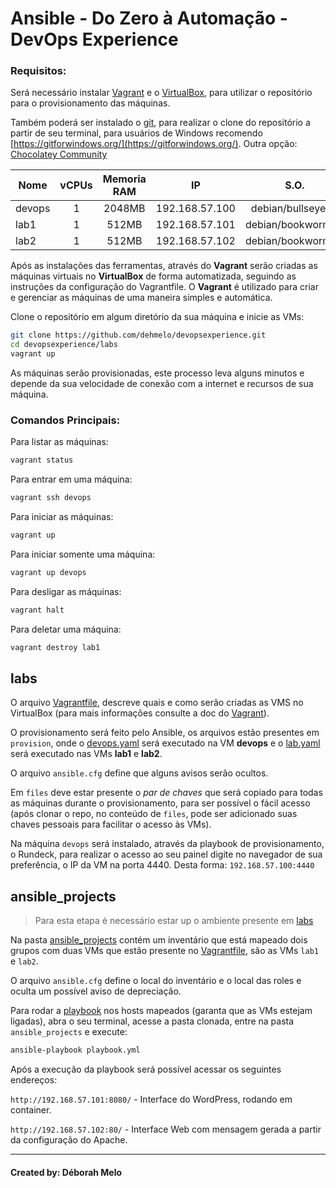 # Ansible - Do Zero à Automação - DevOps Experience

### Requisitos:

Será necessário instalar [Vagrant](https://www.vagrantup.com/) e o [VirtualBox](https://www.virtualbox.org/), para utilizar o repositório para o provisionamento das máquinas.

Também poderá ser instalado o [git](https://git-scm.com/), para realizar o clone do repositório a partir de seu terminal, para usuários de Windows recomendo [https://gitforwindows.org/](https://gitforwindows.org/). Outra opção: [Chocolatey Community](https://community.chocolatey.org/)

Nome            | vCPUs | Memoria RAM | IP             | S.O.         
----------------|:-----:|:-----------:|:--------------:|:---------------:
devops   | 1     | 2048MB      | 192.168.57.100 | debian/bullseye64
lab1     | 1     | 512MB      | 192.168.57.101 | debian/bookworm64
lab2     | 1     | 512MB      | 192.168.57.102 | debian/bookworm64



Após as instalações das ferramentas, através do **Vagrant** serão criadas as máquinas virtuais no **VirtualBox** de forma automatizada, seguindo as instruções da configuração do Vagrantfile. O **Vagrant** é utilizado para criar e gerenciar as máquinas de uma maneira simples e automática.

Clone o repositório em algum diretório da sua máquina e inicie as VMs:

```bash
git clone https://github.com/dehmelo/devopsexperience.git
cd devopsexperience/labs
vagrant up
```

As máquinas serão provisionadas, este processo leva alguns minutos e depende da sua velocidade de conexão com a internet e recursos de sua máquina.

### Comandos Principais:

Para listar as máquinas:

```bash
vagrant status
```

Para entrar em uma máquina:

```bash
vagrant ssh devops
```

Para iniciar as máquinas:

```bash
vagrant up
```

Para iniciar somente uma máquina:

```bash
vagrant up devops
```

Para desligar as máquinas:

```bash
vagrant halt
```

Para deletar uma máquina:

```bash
vagrant destroy lab1
```

## labs

O arquivo [Vagrantfile](https://github.com/dehmelo/devopsexperience/blob/main/labs/Vagrantfile), descreve quais e como serão criadas as VMS no VirtualBox (para mais informações consulte a doc do [Vagrant](https://developer.hashicorp.com/vagrant/docs)).

O provisionamento será feito pelo Ansible, os arquivos estão presentes em `provision`, onde o [devops.yaml](https://github.com/dehmelo/devopsexperience/blob/main/labs/provision/devops.yaml) será executado na VM **devops** e o [lab.yaml](https://github.com/dehmelo/devopsexperience/blob/main/labs/provision/lab.yaml) será executado nas VMs **lab1** e **lab2**. 

O arquivo `ansible.cfg` define que alguns avisos serão ocultos. 

Em `files` deve estar presente o *par de chaves* que será copiado para todas as máquinas durante o provisionamento, para ser possível o fácil acesso (após clonar o repo, no conteúdo de `files`, pode ser adicionado suas chaves pessoais para facilitar o acesso às VMs).

Na máquina `devops` será instalado, através da playbook de provisionamento, o Rundeck, para realizar o acesso ao seu painel digite no navegador de sua preferência, o IP da VM na porta 4440. Desta forma: `192.168.57.100:4440`


## ansible_projects

> Para esta etapa é necessário estar up o ambiente presente em [labs](https://github.com/dehmelo/devopsexperience/tree/main/labs)

Na pasta [ansible_projects](https://github.com/dehmelo/devopsexperience/tree/main/ansible_projects) contém um inventário que está mapeado dois grupos com duas VMs que estão presente no [Vagrantfile](https://github.com/dehmelo/devopsexperience/blob/main/labs/Vagrantfile), são as VMs `lab1` e `lab2`.

O arquivo `ansible.cfg` define o local do inventário e o local das roles e oculta um possível aviso de depreciação.


Para rodar a [playbook](https://github.com/dehmelo/devopsexperience/blob/main/ansible_projects/playbook.yml) nos hosts mapeados (garanta que as VMs estejam ligadas), abra o seu terminal, acesse a pasta clonada, entre na pasta `ansible_projects` e execute:

```bash
ansible-playbook playbook.yml
```

Após a execução da playbook será possível acessar os seguintes endereços:

`http://192.168.57.101:8080/` - Interface do WordPress, rodando em container. 

`http://192.168.57.102:80/` - Interface Web com mensagem gerada a partir da configuração do Apache.

***

#### Created by: Déborah Melo
